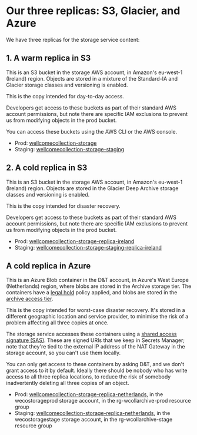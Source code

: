 # Our three replicas: S3, Glacier, and Azure

We have three replicas for the storage service content:

## 1. A warm replica in S3

This is an S3 bucket in the storage AWS account, in Amazon's eu-west-1 (Ireland) region.
Objects are stored in a mixture of the Standard-IA and Glacier storage classes and versioning is enabled.

This is the copy intended for day-to-day access.

Developers get access to these buckets as part of their standard AWS account permissions, but note there are specific IAM exclusions to prevent us from modifying objects in the prod bucket.

You can access these buckets using the AWS CLI or the AWS console.

*   Prod: [wellcomecollection-storage](https://console.aws.amazon.com/s3/buckets/wellcomecollection-storage?region=eu-west-1&tab=objects)
*   Staging: [wellcomecollection-storage-staging](https://console.aws.amazon.com/s3/buckets/wellcomecollection-storage-staging?region=eu-west-1&tab=objects)

## 2. A cold replica in S3

This is an S3 bucket in the storage AWS account, in Amazon's eu-west-1 (Ireland) region.
Objects are stored in the Glacier Deep Archive storage classes and versioning is enabled.

This is the copy intended for disaster recovery.

Developers get access to these buckets as part of their standard AWS account permissions, but note there are specific IAM exclusions to prevent us from modifying objects in the prod bucket.

*   Prod: [wellcomecollection-storage-replica-ireland](https://console.aws.amazon.com/s3/buckets/wellcomecollection-storage-replica-ireland?tab=objects&region=eu-west-1)
*   Staging: [wellcomecollection-storage-staging-replica-ireland](https://console.aws.amazon.com/s3/buckets/wellcomecollection-storage-staging-replica-ireland?region=eu-west-1&tab=objects)

## A cold replica in Azure

This is an Azure Blob container in the D&T account, in Azure's West Europe (Netherlands) region, where blobs are stored in the Archive storage tier.
The containers have a [legal hold][az_legal_hold] policy applied, and blobs are stored in the [archive access tier][tiers].

This is the copy intended for worst-case disaster recovery.
It's stored in a different geographic location and service provider, to minimise the risk of a problem affecting all three copies at once.

The storage service accesses these containers using a [shared access signature (SAS)][sas].
These are signed URIs that we keep in Secrets Manager; note that they're tied to the external IP address of the NAT Gateway in the storage account, so you can't use them locally.

You can only get access to these containers by asking D&T, and we don't grant access to it by default.
Ideally there should be nobody who has write access to all three replica locations, to reduce the risk of somebody inadvertently deleting all three copies of an object.

*   Prod: [wellcomecollection-storage-replica-netherlands](https://portal.azure.com/#blade/Microsoft_Azure_Storage/ContainerMenuBlade/overview/storageAccountId/%2Fsubscriptions%2F2d1115fa-60d9-4509-9c46-29c8e1288618%2FresourceGroups%2Frg-wcollarchive-prod%2Fproviders%2FMicrosoft.Storage%2FstorageAccounts%2Fwecostorageprod/path/wellcomecollection-storage-replica-netherlands/etag/%220x8D8E95F86B1DF59%22/defaultEncryptionScope/%24account-encryption-key/denyEncryptionScopeOverride//defaultId//publicAccessVal/None), in the wecostorageprod storage account, in the rg-wcollarchive-prod resource group
*   Staging: [wellcomecollection-storage-replica-netherlands](https://portal.azure.com/#blade/Microsoft_Azure_Storage/ContainerMenuBlade/overview/storageAccountId/%2Fsubscriptions%2F2d1115fa-60d9-4509-9c46-29c8e1288618%2FresourceGroups%2Frg-wcollarchive-stage%2Fproviders%2FMicrosoft.Storage%2FstorageAccounts%2Fwecostoragestage/path/wellcomecollection-storage-staging-replica-netherlands/etag/%220x8D8B0948F244C2D%22/defaultEncryptionScope/%24account-encryption-key/denyEncryptionScopeOverride//defaultId//publicAccessVal/None), in the wecostoragestage storage account, in the rg-wcollarchive-stage resource group

[sas]: https://docs.microsoft.com/en-us/azure/storage/common/storage-sas-overview
[az_legal_hold]: https://docs.microsoft.com/en-gb/azure/storage/blobs/immutable-storage-overview
[tiers]: https://learn.microsoft.com/en-us/azure/storage/blobs/access-tiers-overview
